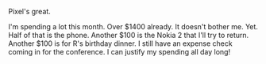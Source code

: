Pixel's great.

I'm spending a lot this month. Over $1400 already. It doesn't bother me. Yet. Half of that is the phone. Another $100 is the Nokia 2 that I'll try to return. Another $100 is for R's birthday dinner. I still have an expense check coming in for the conference. I can justify my spending all day long!
